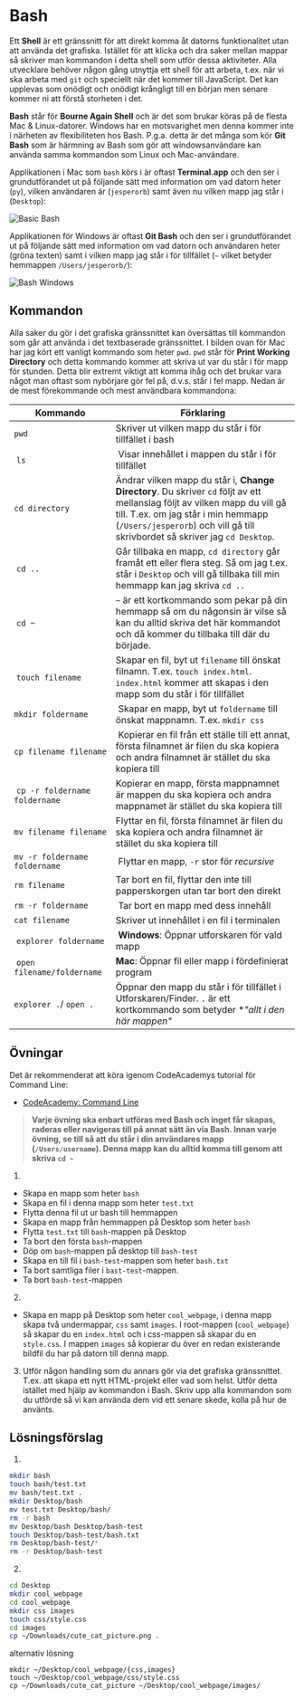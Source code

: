 # Bash

Ett **Shell** är ett gränssnitt för att direkt komma åt datorns funktionalitet utan att använda det grafiska. Istället för att klicka och dra saker mellan mappar så skriver man kommandon i detta shell som utför dessa aktiviteter. Alla utvecklare behöver någon gång utnyttja ett shell för att arbeta, t.ex. när vi ska arbeta med `git` och speciellt när det kommer till JavaScript. Det kan upplevas som onödigt och onödigt krångligt till en början men senare kommer ni att förstå storheten i det.

**Bash** står för **Bourne Again Shell** och är det som brukar köras på de flesta Mac & Linux-datorer. Windows har en motsvarighet men denna kommer inte i närheten av flexibiliteten hos Bash. P.g.a. detta är det många som kör **Git Bash** som är härmning av Bash som gör att windowsanvändare kan använda samma kommandon som Linux och Mac-användare.

Applikationen i Mac som `bash` körs i är oftast **Terminal.app** och den ser i grundutförandet ut på följande sätt med information om vad datorn heter (`py`), vilken användaren är (`jesperorb`) samt även nu vilken mapp jag står i (`Desktop`):

![Basic Bash](https://i.imgur.com/lXvNCVI.png)

Applikationen för Windows är oftast **Git Bash** och den ser i grundutförandet ut på följande sätt med information om vad datorn och användaren heter (gröna texten) samt i vilken mapp jag står i för tillfället (`~` vilket betyder hemmappen `/Users/jesperorb/`):

![Bash Windows](https://i.imgur.com/cwax9Fe.png)


## Kommandon

Alla saker du gör i det grafiska gränssnittet kan översättas till kommandon som går att använda i det textbaserade gränssnittet. I bilden ovan för Mac har jag kört ett vanligt kommando som heter `pwd`. `pwd` står för **Print Working Directory** och detta kommando kommer att skriva ut var du står i för mapp för stunden. Detta blir extremt viktigt att komma ihåg och det brukar vara något man oftast som nybörjare gör fel på, d.v.s. står i fel mapp. Nedan är de mest förekommande och mest användbara kommandona:

| Kommando                        | Förklaring    |
| --------------------------------|---------------|
| `pwd`                           | Skriver ut vilken mapp du står i för tillfället i bash |
| `ls`                            | Visar innehållet i mappen du står i för tillfället | 
| `cd directory`                  | Ändrar vilken mapp du står i, **Change Directory**. Du skriver `cd` följt av ett mellanslag följt av vilken mapp du vill gå till. T.ex. om jag står i min hemmapp (`/Users/jesperorb`) och vill gå till skrivbordet så skriver jag `cd Desktop`. |
| `cd ..`                         | Går tillbaka en mapp, `cd directory` går framåt ett eller flera steg. Så om jag t.ex. står i `Desktop` och vill gå tillbaka till min hemmapp kan jag skriva `cd ..` |
| `cd ~`                          | `~` är ett kortkommando som pekar på din hemmapp så om du någonsin är vilse så kan du alltid skriva det här kommandot och då kommer du tillbaka till där du började. | 
| `touch filename`                | Skapar en fil, byt ut `filename` till önskat filnamn. T.ex. `touch index.html`. `index.html` kommer att skapas i den mapp som du står i för tillfället |
| `mkdir foldername`              | Skapar en mapp, byt ut `foldername` till önskat mappnamn. T.ex. `mkdir css` |
| `cp filename filename`          | Kopierar en fil från ett ställe till ett annat, första filnamnet är filen du ska kopiera och andra filnamnet är stället du ska kopiera till |
| `cp -r foldername foldername `  | Kopierar en mapp, första mappnamnet är mappen du ska kopiera och andra mappnamet är stället du ska kopiera till |
| `mv filename filename`          | Flyttar en fil, första filnamnet är filen du ska kopiera och andra filnamnet är stället du ska kopiera till  |
| `mv -r foldername foldername`   | Flyttar en mapp, `-r` stor för _recursive_ |
| `rm filename`                   | Tar bort en fil, flyttar den inte till papperskorgen utan tar bort den direkt | 
| `rm -r foldername`              | Tar bort en mapp med dess innehåll | 
| `cat filename`                  | Skriver ut innehållet i en fil i terminalen |
| `explorer foldername`           | **Windows**: Öppnar utforskaren för vald mapp |
| `open filename/foldername`      | **Mac**: Öppnar fil eller mapp i fördefinierat program |
| `explorer .`/ `open .`          | Öppnar den mapp du står i för tillfället i Utforskaren/Finder. `.` är ett kortkommando som betyder **"allt i den här mappen"* |


## Övningar

Det är rekommenderat att köra igenom CodeAcademys tutorial för Command Line:
 * [CodeAcademy: Command Line](https://www.codecademy.com/learn/learn-the-command-line)

> **Varje övning ska enbart utföras med Bash och inget får skapas, raderas eller navigeras till på annat sätt än via Bash. Innan varje övning, se till så att du står i din användares mapp (`/Users/username`). Denna mapp kan du alltid komma till genom att skriva `cd ~`**

1. 
 * Skapa en mapp som heter `bash`
 * Skapa en fil i denna mapp som heter `test.txt`
 * Flytta denna fil ut ur bash till hemmappen
 * Skapa en mapp från hemmappen på Desktop som heter `bash`
 * Flytta `test.txt` till `bash`-mappen på Desktop
 * Ta bort den första `bash`-mappen
 * Döp om `bash`-mappen på desktop till `bash-test`
 * Skapa en till fil i `bash-test`-mappen som heter `bash.txt`
 * Ta bort samtliga filer i `bast-test`-mappen.
 * Ta bort `bash-test`-mappen

2.
 * Skapa en mapp på Desktop som heter `cool_webpage`, i denna mapp skapa två undermappar, `css` samt `images`. I root-mappen (`cool_webpage`) så skapar du en `index.html` och i css-mappen så skapar du en `style.css`. I mappen `images` så kopierar du över en redan existerande bildfil du har på datorn till denna mapp.

3. Utför någon handling som du annars gör via det grafiska gränssnittet. T.ex. att skapa ett nytt HTML-projekt eller vad som helst. Utför detta istället med hjälp av kommandon i Bash. Skriv upp alla kommandon som du utförde så vi kan använda dem vid ett senare skede, kolla på hur de använts.

## Lösningsförslag

1.
```bash
mkdir bash
touch bash/test.txt
mv bash/test.txt .
mkdir Desktop/bash
mv test.txt Desktop/bash/
rm -r bash
mv Desktop/bash Desktop/bash-test
touch Desktop/bash-test/bash.txt
rm Desktop/bash-test/*
rm -r Desktop/bash-test
```

2. 
```bash
cd Desktop
mkdir cool_webpage
cd cool_webpage
mkdir css images
touch css/style.css
cd images
cp ~/Downloads/cute_cat_picture.png .
```

alternativ lösning
```
mkdir ~/Desktop/cool_webpage/{css,images}
touch ~/Desktop/cool_webpage/css/style.css
cp ~/Downloads/cute_cat_picture ~/Desktop/cool_webpage/images/
```
